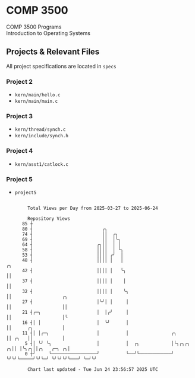 # COMP 3500
COMP 3500 Programs  
Introduction to Operating Systems  
## Projects & Relevant Files
All project specifications are located in `specs`
### Project 2
- `kern/main/hello.c`
- `kern/main/main.c`
### Project 3
- `kern/thread/synch.c`
- `kern/include/synch.h`
### Project 4
- `kern/asst1/catlock.c`
### Project 5
- `project5`

```

        Total Views per Day from 2025-03-27 to 2025-06-24

        Repository Views
      85 ┼
      80 ┤                          ╭╮
      74 ┤                          ││  ╭╮
      69 ┤                          ││  │╰╮
      64 ┤                        ╭╮││  │ │
      58 ┤                        ││││  │ ╰╮
      53 ┤                        ││││ ╭╯  │
      48 ┤                        ││││ │   │                                ╭╮
      42 ┤                        ││││ │   ╰╮                               ││
      37 ┤                        ││││ │    │                               ││
      32 ┤                        ││││ │    ╰╮                              ││                   ╭╮
      27 ┤                        │╰╯│ │     │                              ││                   ││
      21 ┤╭─╮                     │  │╭╯     │                              ││                   │╰
      16 ┤│ │                     │  ╰╯      │                              ││      ╭╮           │
      11 ┤│ │╭─╮                  │          │                ╭╮            ││ ╭╮   ││           │
       5 ┤│ ╰╯ ╰╮                 │          │  ╭╮            │╰╮╭╮╭╮     ╭╮││ │╰╮╭╮││╭╮   ╭─╮ ╭╮│
       0 ┼╯     ╰─────────────────╯          ╰──╯╰────────────╯ ╰╯╰╯╰─────╯╰╯╰─╯ ╰╯╰╯╰╯╰───╯ ╰─╯╰╯

        Chart last updated - Tue Jun 24 23:56:57 2025 UTC
        
```
